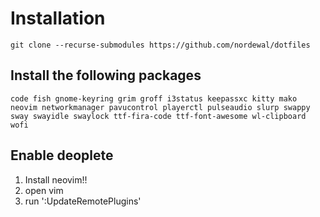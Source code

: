 Installation
============
```
git clone --recurse-submodules https://github.com/nordewal/dotfiles
```

## Install the following packages
```
code fish gnome-keyring grim groff i3status keepassxc kitty mako neovim networkmanager pavucontrol playerctl pulseaudio slurp swappy sway swayidle swaylock ttf-fira-code ttf-font-awesome wl-clipboard wofi
```

## Enable deoplete

1. Install neovim!!
2. open vim
3. run ':UpdateRemotePlugins'
